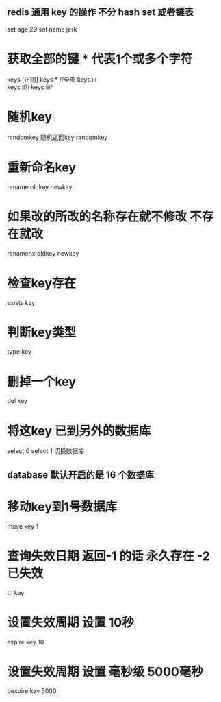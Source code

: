 ## redis 通用 key 的操作 不分 hash  set 或者链表
set age 29
set name jerk

# 获取全部的键 * 代表1个或多个字符
 keys  [正则]
keys *  //全部
keys iii  
keys ii?i 
keys iii*
# 随机key
randomkey 随机返回key
randomkey 
# 重新命名key
rename oldkey newkey
# 如果改的所改的名称存在就不修改 不存在就改
renamenx oldkey newkey
# 检查key存在 
exists key 
# 判断key类型
type key
# 删掉一个key
del key
# 将这key 已到另外的数据库
select 0 
select 1 切换数据库

## database 默认开启的是 16 个数据库 
# 移动key到1号数据库
move key  1
# 查询失效日期 返回-1 的话  永久存在 -2 已失效
ttl key
# 设置失效周期 设置 10秒
expire key 10 
# 设置失效周期 设置 毫秒级 5000毫秒
pexpire key 5000 